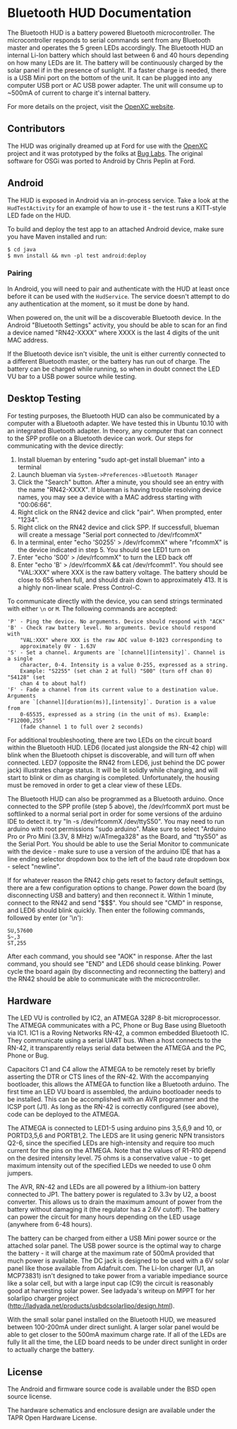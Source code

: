 # Bluetooth HUD Documentation

The Bluetooth HUD is a battery powered Bluetooth microcontroller. The
microcontroller responds to serial commands sent from any Bluetooth master and
operates the 5 green LEDs accordingly. The Bluetooth HUD an internal Li-Ion
battery which should last between 6 and 40 hours depending on how many LEDs are
lit. The battery will be continuously charged by the solar panel if in the
presence of sunlight. If a faster charge is needed, there is a USB Mini port on
the bottom of the unit. It can be plugged into any computer USB port or AC USB
power adapter. The unit will consume up to ~500mA of current to charge it's
internal battery.

For more details on the project, visit the [OpenXC
website](http://openxcplatform.com/hardware-addons/bluetooth-hud.html).

## Contributors

The HUD was originally dreamed up at Ford for use with the [OpenXC][openxc]
project and it was prototyped by the folks at [Bug Labs][buglabs]. The original
software for OSGi was ported to Android by Chris Peplin at Ford.

[openxc]: http://openxcplatform.com
[buglabs]: http://www.buglabs.net/

## Android

The HUD is exposed in Android via an in-process service. Take a look at the
`HudTestActivity` for an example of how to use it - the test runs a KITT-style
LED fade on the HUD.

To build and deploy the test app to an attached Android device, make sure you
have Maven installed and run:

    $ cd java
    $ mvn install && mvn -pl test android:deploy

### Pairing

In Android, you will need to pair and authenticate with the HUD at least once
before it can be used with the `HudService`. The service doesn't attempt to do
any authentication at the moment, so it must be done by hand.

When powered on, the unit will be a discoverable Bluetooth device. In the
Android "Bluetooth Settings" activity, you should be able to scan for an find a
device named "RN42-XXXX" where XXXX is the last 4 digits of the unit MAC
address.

If the Bluetooth device isn't visible, the unit is either currently connected to
a different Bluetooth master, or the battery has run out of charge. The battery
can be charged while running, so when in doubt connect the LED VU bar to a USB
power source while testing.

## Desktop Testing

For testing purposes, the Bluetooth HUD can also be communicated by a computer with
a Bluetooth adapter. We have tested this in Ubuntu 10.10 with an integrated
Bluetooth adapter. In theory, any computer that can connect to the SPP profile
on a Bluetooth device can work. Our steps for communicating with the device
directly:

1. Install blueman by entering "sudo apt-get install blueman" into a terminal
2. Launch blueman via `System->Preferences->Bluetooth Manager`
3. Click the "Search" button. After a minute, you should see an entry with the
   name "RN42-XXXX". If blueman is having trouble resolving device names, you
   may see a device with a MAC address starting with "00:06:66".
4. Right click on the RN42 device and click "pair". When prompted, enter
   "1234".
5. Right click on the RN42 device and click SPP. If successfull, blueman will
   create a message "Serial port connected to /dev/rfcommX"
6. In a terminal, enter "echo 'S0255' > /dev/rfcommX" where "rfcommX" is the
   device indicated in step 5. You should see LED1 turn on
7. Enter "echo 'S00' > /dev/rfcommX" to turn the LED back off
8. Enter "echo 'B' > /dev/rfcommX && cat /dev/rfcomm1". You should see
   "VAL:XXX" where XXX is the raw battery voltage. The battery should be close
   to 655 when full, and should drain down to approximately 413. It is a
   highly non-linear scale. Press Control-C.

To communicate directly with the device, you can send strings terminated with
either `\n` or `M`. The following commands are accepted:

```
'P' - Ping the device. No arguments. Device should respond with "ACK"
'B' - Check raw battery level. No arguments. Device should respond with
    "VAL:XXX" where XXX is the raw ADC value 0-1023 corresponding to
    approximately 0V - 1.63V
'S' - Set a channel. Arguments are `[channel][intensity]`. Channel is a single
    character, 0-4. Intensity is a value 0-255, expressed as a string.
    Example: "S2255" (set chan 2 at full) "S00" (turn off chan 0)  "S4128" (set
    chan 4 to about half)
'F' - Fade a channel from its current value to a destination value. Arguments
    are `[channel][duration(ms)],[intensity]`. Duration is a value from
    0-65535, expressed as a string (in the unit of ms). Example: "F12000,255"
    (fade channel 1 to full over 2 seconds)
```

For additional troubleshooting, there are two LEDs on the circuit board within
the Bluetooth HUD. LED6 (located just alongside the RN-42 chip) will blink when
the Bluetooth chipset is discoverable, and will turn off when connected. LED7
(opposite the RN42 from LED6, just behind the DC power jack) illustrates charge
status. It will be lit solidly while charging, and will start to blink or dim
as charging is completed. Unfortunately, the housing must be removed in order
to get a clear view of these LEDs.

The Bluetooth HUD can also be programmed as a Bluetooth arduino. Once
connected to the SPP profile (step 5 above), the /dev/rfcommX port must be
softlinked to a normal serial port in order for some versions of the arduino IDE
to detect it. try "ln -s /dev/rfcommX /dev/ttyS50". You may need to run
arduino with root permissions "sudo arduino". Make sure to select "Arduino Pro
or Pro Mini (3.3V, 8 MHz) w/ATmega328" as the Board, and "ttyS50" as the Serial
Port. You should be able to use the Serial Monitor to communicate with the
device - make sure to use a version of the arduino IDE that has a line ending
selector dropdown box to the left of the baud rate dropdown box - select
"newline".

If for whatever reason the RN42 chip gets reset to factory default settings,
there are a few configuration options to change. Power down the board (by
disconnecting USB and battery) and then reconnect it. Within 1 minute, connect
to the RN42 and send "$$$". You should see "CMD" in response, and LED6 should
blink quickly. Then enter the following commands, followed by enter (or '\n'):

    SU,57600
    S~,3
    ST,255

After each command, you should see "AOK" in response. After the last command,
you should see "END" and LED6 should cease blinking. Power cycle the board
again (by disconnecting and reconnecting the battery) and the RN42 should be
able to communicate with the microcontroller.

## Hardware

The LED VU is controlled by IC2, an ATMEGA 328P 8-bit microprocessor. The
ATMEGA communicates with a PC, Phone or Bug Base using Bluetooth via IC1. IC1
is a Roving Networks RN-42, a common embedded Bluetooth IC. They communicate
using a serial UART bus. When a host connects to the RN-42, it transparently
relays serial data between the ATMEGA and the PC, Phone or Bug.

Capacitors C1 and C4 allow the ATMEGA to be remotely reset by briefly asserting
the DTR or CTS lines of the RN-42. With the accompanying bootloader, this
allows the ATMEGA to function like a Bluetooth arduino. The first time an LED
VU board is assembled, the arduino bootloader needs to be installed. This can
be accomplished with an AVR programmer and the ICSP port (J1). As long as the
RN-42 is correctly configured (see above), code can be deployed to the ATMEGA.

The ATMEGA is connected to LED1-5 using arduino pins 3,5,6,9 and 10, or
PORTD3,5,6 and PORTB1,2. The LEDS are lit using generic NPN transistors Q2-6,
since the specified LEDs are high-intensity and require too much current for the
pins on the ATMEGA. Note that the values of R1-R10 depend on the desired
intensity level. 75 ohms is a conservative value - to get maximum intensity out
of the specified LEDs we needed to use 0 ohm jumpers.

The AVR, RN-42 and LEDs are all powered by a lithium-ion battery connected to
JP1. The battery power is regulated to 3.3v by U2, a boost converter. This
allows us to drain the maximum amount of power from the battery without damaging
it (the regulator has a 2.6V cutoff). The battery can power the circuit for
many hours depending on the LED usage (anywhere from 6-48 hours).

The battery can be charged from either a USB Mini power source or the attached
solar panel. The USB power source is the optimal way to charge the battery - it
will charge at the maximum rate of 500mA provided that much power is available.
The DC jack is designed to be used with a 6V solar panel like those available
from Adafruit.com. The Li-Ion charger (U1, an MCP73831) isn't designed to take
power from a variable impediance source like a solar cell, but with a large
input cap (C9) the circuit is reasonably good at harvesting solar power. See
ladyada's writeup on MPPT for her solarlipo charger project
(http://ladyada.net/products/usbdcsolarlipo/design.html).

With the small solar panel installed on the Bluetooth HUD, we measured between
100-200mA under direct sunlight. A larger solar panel would be able to get
closer to the 500mA maximum charge rate. If all of the LEDs are fully lit all
the time, the LED board needs to be under direct sunlight in order to actually
charge the battery.

## License

The Android and firmware source code is available under the BSD open source
license.

The hardware schematics and enclosure design are available under the TAPR Open
Hardware License.
